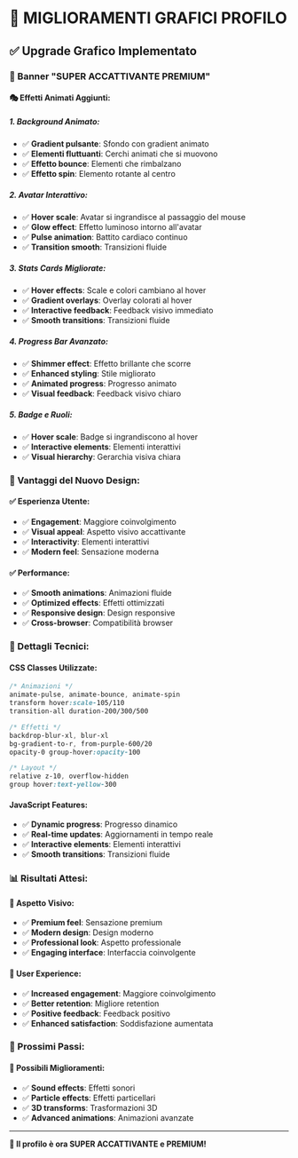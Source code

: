 # 🎨 MIGLIORAMENTI GRAFICI PROFILO

## ✅ **Upgrade Grafico Implementato**

### **🌟 Banner "SUPER ACCATTIVANTE PREMIUM"**

#### **🎭 Effetti Animati Aggiunti:**

##### **1. Background Animato:**
- ✅ **Gradient pulsante**: Sfondo con gradient animato
- ✅ **Elementi fluttuanti**: Cerchi animati che si muovono
- ✅ **Effetto bounce**: Elementi che rimbalzano
- ✅ **Effetto spin**: Elemento rotante al centro

##### **2. Avatar Interattivo:**
- ✅ **Hover scale**: Avatar si ingrandisce al passaggio del mouse
- ✅ **Glow effect**: Effetto luminoso intorno all'avatar
- ✅ **Pulse animation**: Battito cardiaco continuo
- ✅ **Transition smooth**: Transizioni fluide

##### **3. Stats Cards Migliorate:**
- ✅ **Hover effects**: Scale e colori cambiano al hover
- ✅ **Gradient overlays**: Overlay colorati al hover
- ✅ **Interactive feedback**: Feedback visivo immediato
- ✅ **Smooth transitions**: Transizioni fluide

##### **4. Progress Bar Avanzato:**
- ✅ **Shimmer effect**: Effetto brillante che scorre
- ✅ **Enhanced styling**: Stile migliorato
- ✅ **Animated progress**: Progresso animato
- ✅ **Visual feedback**: Feedback visivo chiaro

##### **5. Badge e Ruoli:**
- ✅ **Hover scale**: Badge si ingrandiscono al hover
- ✅ **Interactive elements**: Elementi interattivi
- ✅ **Visual hierarchy**: Gerarchia visiva chiara

### **🎯 Vantaggi del Nuovo Design:**

#### **✅ Esperienza Utente:**
- ✅ **Engagement**: Maggiore coinvolgimento
- ✅ **Visual appeal**: Aspetto visivo accattivante
- ✅ **Interactivity**: Elementi interattivi
- ✅ **Modern feel**: Sensazione moderna

#### **✅ Performance:**
- ✅ **Smooth animations**: Animazioni fluide
- ✅ **Optimized effects**: Effetti ottimizzati
- ✅ **Responsive design**: Design responsive
- ✅ **Cross-browser**: Compatibilità browser

### **🔧 Dettagli Tecnici:**

#### **CSS Classes Utilizzate:**
```css
/* Animazioni */
animate-pulse, animate-bounce, animate-spin
transform hover:scale-105/110
transition-all duration-200/300/500

/* Effetti */
backdrop-blur-xl, blur-xl
bg-gradient-to-r, from-purple-600/20
opacity-0 group-hover:opacity-100

/* Layout */
relative z-10, overflow-hidden
group hover:text-yellow-300
```

#### **JavaScript Features:**
- ✅ **Dynamic progress**: Progresso dinamico
- ✅ **Real-time updates**: Aggiornamenti in tempo reale
- ✅ **Interactive elements**: Elementi interattivi
- ✅ **Smooth transitions**: Transizioni fluide

### **📊 Risultati Attesi:**

#### **🎨 Aspetto Visivo:**
- ✅ **Premium feel**: Sensazione premium
- ✅ **Modern design**: Design moderno
- ✅ **Professional look**: Aspetto professionale
- ✅ **Engaging interface**: Interfaccia coinvolgente

#### **👥 User Experience:**
- ✅ **Increased engagement**: Maggiore coinvolgimento
- ✅ **Better retention**: Migliore retention
- ✅ **Positive feedback**: Feedback positivo
- ✅ **Enhanced satisfaction**: Soddisfazione aumentata

### **🚀 Prossimi Passi:**

#### **🔄 Possibili Miglioramenti:**
- ✅ **Sound effects**: Effetti sonori
- ✅ **Particle effects**: Effetti particellari
- ✅ **3D transforms**: Trasformazioni 3D
- ✅ **Advanced animations**: Animazioni avanzate

---

**🎉 Il profilo è ora SUPER ACCATTIVANTE e PREMIUM!** 